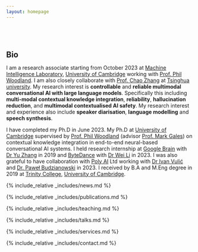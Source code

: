```yaml
---
layout: homepage
---
```


<h1 id="about-me"></h1>

<h2 style="margin: 80px 0px 10px;">Bio</h2>

<!-- I am currently a research associate in the Department of Engineering at [University of Cambridge](https://www.cam.ac.uk/). I am fortunate to work with [Prof. Phil Woodland](http://www.eng.cam.ac.uk/profiles/pw117). I received my Ph.D. in Computer Science at [Max Planck Institute for Informatics](https://www.mpi-inf.mpg.de/), where I was fortunate to be advised by [Prof. Bernt Schiele](https://people.mpi-inf.mpg.de/~schiele/) and [Prof. Qianru Sun](https://qianrusun.com/). As part of the [European Laboratory for Learning and Intelligent Systems (ELLIS) Ph.D. Program](https://ellis.eu/phd-postdoc), I was also co-supervised by [Prof. Christian Rupprecht](https://www.cs.ox.ac.uk/people/christian.rupprecht/) and [Prof. Andrea Vedaldi](https://www.robots.ox.ac.uk/~vedaldi/) in the [Visual Geometry Group (VGG)](https://www.robots.ox.ac.uk/~vgg/) at the [University of Oxford](https://www.ox.ac.uk/). From 2018 to 2019, I was a research intern at the [National University of Singapore](https://www.comp.nus.edu.sg/), working with [Prof. Tat-Seng Chua](https://www.chuatatseng.com/) and [Prof. Qianru Sun](https://qianrusun.com/). Prior to this, I obtained my bachelor’s degree from [Tianjin University](http://www.tju.edu.cn/english/index.htm).  -->

I am a research associate starting from October 2023 at [Machine Intelligence Laboratory](http://mi.eng.cam.ac.uk/), [University of Cambridge](https://www.cam.ac.uk/) working with [Prof. Phil Woodland](http://www.eng.cam.ac.uk/profiles/pw117). I am also closely collaborate with [Prof. Chao Zhang](https://www.ee.tsinghua.edu.cn/en/info/1059/1255.htm) at [Tsinghua university](https://www.tsinghua.edu.cn/en/). My research interest is **controllable** and **reliable multimodal conversational AI with large language models**. Specifically this including **multi-modal contextual knowledge integration**, **reliability**, **hallucination reduction**, and **multimodal contextualised AI safety**. My research interest and experience also include **speaker diarisation**, **language modelling** and **speech synthesis**.



I have completed my Ph.D in June 2023. My Ph.D at [University of Cambridge](https://www.cam.ac.uk/) supervised by [Prof. Phil Woodland](http://www.eng.cam.ac.uk/profiles/pw117) (advisor [Prof. Mark Gales](http://www.eng.cam.ac.uk/profiles/mjfg100)) on contextual knowledge integration in end-to-end neural-based conversational AI systems. I held research internship at [Google Brain](https://research.google/) with [Dr Yu Zhang](https://scholar.google.com/citations?user=EilVnKwAAAAJ&hl=en) in 2019 and [ByteDance](https://www.bytedance.com/en/) with [Dr Wei Li](https://scholar.google.com/citations?user=q8ZrKVIAAAAJ&hl=zh-CN) in 2023. I was also grateful to have collaboration with [Poly AI](https://poly.ai/) Ltd working with [Dr Ivan Vulić](https://sites.google.com/site/ivanvulic/) and [Dr. Paweł Budzianowski](https://budzianowski.github.io/) in 2023. I received by B.A and M.Eng degree in 2019 at [Trinity College](https://www.trin.cam.ac.uk/), [University of Cambridge](https://www.cam.ac.uk/).


<!-- 
<strong style="color:#e74d3c; font-weight:600"><strong style="color:#e74d3c; font-weight:600">I will give lectures at Engineering department, University Cambridge in the semester xxx for Mphil scheme.</strong></strong> -->

{% include_relative _includes/news.md %}

{% include_relative _includes/publications.md %}

{% include_relative _includes/teaching.md %}

{% include_relative _includes/talks.md %}

{% include_relative _includes/services.md %}

{% include_relative _includes/contact.md %}
